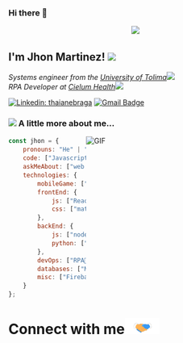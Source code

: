 ### Hi there 👋
<div align="center">
  <img src="https://user-images.githubusercontent.com/38171433/230989379-8cf334e1-0765-4cca-bc1a-d1bc844d52d5.gif">
</div>
<h2> I'm Jhon Martinez! <img src="https://media4.giphy.com/media/v1.Y2lkPTc5MGI3NjExYWUyMzJkMTNkMjMxMTc3NWQ5ODFiZjM1MmU5NmE0NGE2OWM5YTliNCZjdD1z/zhYSVCirREeIZtONCI/giphy.gif" width="80"></h2>

<p><em>Systems engineer from the <a href="https://www.ut.edu.co/">University of Tolima</a><img src="https://media.giphy.com/media/h4x6RMBru1Mx7zLWko/100.gif" width="30"></br>RPA Developer at <a href="https://cielum.co/">Cielum Health</a><img src="https://media.giphy.com/media/WUlplcMpOCEmTGBtBW/giphy.gif" width="30"> 
</em></p>

[![Linkedin: thaianebraga](https://img.shields.io/badge/-jhonmb-blue?style=flat-square&logo=Linkedin&logoColor=white&link=https://www.linkedin.com/in/jhonmb/)](https://www.linkedin.com/in/jhonmb/)
[![Gmail Badge](https://img.shields.io/badge/-JhonMartinez-c14438?style=flat&logo=Gmail&logoColor=white&link=mailto:jamartinezbc@gmail.com)](mailto:jamartinezbc@gmail.com)

### <img src="https://media.giphy.com/media/VgCDAzcKvsR6OM0uWg/giphy.gif" width="50"> A little more about me...

<img align="right" alt="GIF" src="https://user-images.githubusercontent.com/22107794/139606420-eaa56bc7-9377-4f5d-9356-aed07bed3143.gif" width="350px" />


```javascript
const jhon = {
    pronouns: "He" | "Him",
    code: ["Javascript", "Python", "C#", ".NET"],
    askMeAbout: ["web dev", "games dev", "RPA", "RDA"],
    technologies: {
        mobileGame: ["Unity, AR, VR"],
        frontEnd: {
            js: ["React"],
            css: ["materialize"]
        },
        backEnd: {
            js: ["node"],
            python: ["flask"]
        },
        devOps: ["RPA🤖", "RDA🤖"],
        databases: ["MySql", "Postgres"],
        misc: ["Firebase", "selenium", "open-cv", "Uipath"]
    }
};
```
# Connect with me<img src="https://github.com/SatYu26/SatYu26/blob/master/Assets/Handshake.gif" height="32px">
